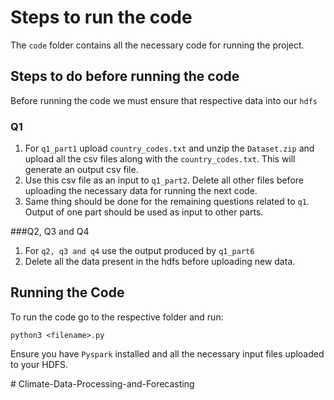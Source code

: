 

# Steps to run the code

The ```code``` folder contains all the necessary code for running the project.

## Steps to do before running the code
Before running the code we must ensure that respective data into our ```hdfs```

### Q1

1. For ```q1_part1``` upload ```country_codes.txt``` and unzip the ```Dataset.zip``` and upload all the csv files along with the ```country_codes.txt```. This will generate an output csv file.
2. Use this csv file as an input to ```q1_part2```. Delete all other files before uploading the necessary data for running the next code.
3. Same thing should be done for the remaining questions related to ```q1```. Output of one part should be used as input to other parts.

###Q2, Q3 and Q4
1. For ```q2, q3 and q4``` use the output produced by ```q1_part6```
2. Delete all the data present in the hdfs before uploading new data.


## Running the Code

To run the code go to the respective folder and run:

```python3 <filename>.py```

Ensure you have ```Pyspark``` installed and all the necessary input files uploaded to your HDFS. 

#   C l i m a t e - D a t a - P r o c e s s i n g - a n d - F o r e c a s t i n g  
 
